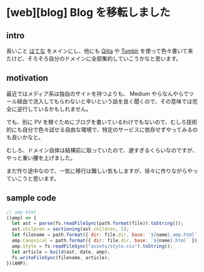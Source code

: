 # [web][blog] Blog を移転しました

## intro

長いこと [はてな](http://jxck.hatenablog.com/) をメインにし、他にも [Qiita](http://qiita.com/jxck_) や [Tumblr](http://jxck.tumblr.com/) を使って色々書いて来たけど、そろそろ自分のドメインに全部集約していこうかなと思います。


## motivation

最近ではメディア系は独自のサイトを持つよりも、 Medium やらなんやらでツール経由で流入してもらわないと辛いという話を良く聞くので、その意味では完全に逆行しているかもしれません。

でも、別に PV を稼ぐためにブログを書いているわけでもないので、むしろ技術的にも自分で色々試せる自由な環境で、特定のサービスに依存せずやってみるのも良いかなと。

むしろ、ドメイン自体は結構前に取っていたので、遅すぎるくらいなのですが、やっと重い腰を上げました。

まだ作り途中なので、一気に移行は難しい気もしますが、徐々に作りながらやっていこうと思います。

## sample code

```js
// amp html
((amp) => {
  let ast = parse(fs.readFileSync(path.format(file)).toString());
  ast.children = sectioning(ast.children, 1);
  let filename = path.format({ dir: file.dir, base: `${name}.amp.html` });
  amp.Canonical = path.format({ dir: file.dir, base: `${name}.html` });
  amp.Style = fs.readFileSync("assets/style.css").toString();
  let article = build(ast, date, amp);
  fs.writeFileSync(filename, article);
})(AMP);
```
